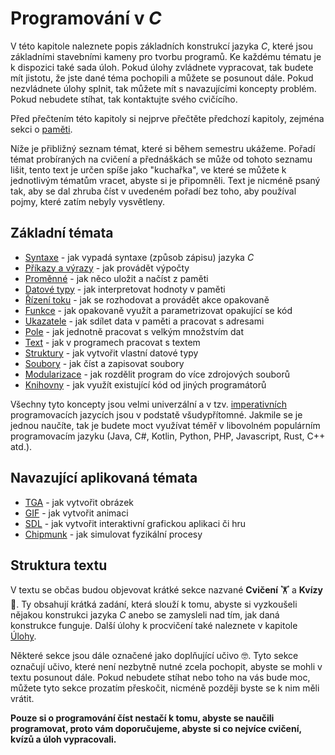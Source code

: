 # Programování v *C*
V této kapitole naleznete popis základních konstrukcí jazyka *C*, které jsou základními
stavebními kameny pro tvorbu programů. Ke každému tématu je k dispozici také sada úloh. Pokud úlohy
zvládnete vypracovat, tak budete mít jistotu, že jste dané téma pochopili a můžete se posunout dále.
Pokud nezvládnete úlohy splnit, tak můžete mít s navazujícími koncepty problém. Pokud nebudete stíhat,
tak kontaktujte svého cvičícího.

Před přečtením této kapitoly si nejprve přečtěte předchozí kapitoly, zejména sekci o
[paměti](../uvod/pamet.md).

Níže je přibližný seznam témat, které si během semestru ukážeme. Pořadí témat probíraných na cvičení
a přednáškách se může od tohoto seznamu lišit, tento text je určen spíše jako "kuchařka", ve které
se můžete k jednotlivým tématům vracet, abyste si je připomněli. Text je nicméně psaný tak, aby se
dal zhruba číst v uvedeném pořadí bez toho, aby používal pojmy, které zatím nebyly vysvětleny.

## Základní témata
- [Syntaxe](syntaxe.md) - jak vypadá syntaxe (způsob zápisu) jazyka *C*
- [Příkazy a výrazy](prikazy_vyrazy.md) - jak provádět výpočty
- [Proměnné](promenne/promenne.md) - jak něco uložit a načíst z paměti
- [Datové typy](datove_typy/datove_typy.md) - jak interpretovat hodnoty v paměti
- [Řízení toku](rizeni_toku/rizeni_toku.md) - jak se rozhodovat a provádět akce opakovaně
- [Funkce](funkce/funkce.md) - jak opakovaně využít a parametrizovat opakující se kód
- [Ukazatele](prace_s_pameti/ukazatele.md) - jak sdílet data v paměti a pracovat s adresami
- [Pole](pole/pole.md) - jak jednotně pracovat s velkým množstvím dat
- [Text](text/text.md) - jak v programech pracovat s textem
- [Struktury](struktury/vlastni_datove_typy.md) - jak vytvořit vlastní datové typy
- [Soubory](soubory/soubory.md) - jak číst a zapisovat soubory
- [Modularizace](modularizace/modularizace.md) - jak rozdělit program do více zdrojových souborů
- [Knihovny](modularizace/knihovny.md) - jak využít existující kód od jiných programátorů

Všechny tyto koncepty jsou velmi univerzální a v tzv. [imperativních](https://cs.wikipedia.org/wiki/Imperativn%C3%AD_programov%C3%A1n%C3%AD)
programovacích jazycích jsou v podstatě všudypřítomné. Jakmile se je jednou naučíte, tak je budete
moct využívat téměř v libovolném populárním programovacím jazyku (Java, C#, Kotlin, Python, PHP,
Javascript, Rust, C++ atd.). 

## Navazující aplikovaná témata
- [TGA](aplikovane_ulohy/tga.md) - jak vytvořit obrázek
- [GIF](aplikovane_ulohy/gif.md) - jak vytvořit animaci
- [SDL](aplikovane_ulohy/sdl.md) - jak vytvořit interaktivní grafickou aplikaci či hru
- [Chipmunk](aplikovane_ulohy/chipmunk.md) - jak simulovat fyzikální procesy

## Struktura textu
V textu se občas budou objevovat krátké sekce nazvané **Cvičení** 🏋️ a **Kvízy** 🤔. Ty obsahují krátká
zadání, která slouží k tomu, abyste si vyzkoušeli nějakou konstrukci jazyka *C* anebo se zamysleli nad
tím, jak daná konstrukce funguje. Další úlohy k procvičení také naleznete v kapitole [Úlohy](../ulohy).

Některé sekce jsou dále označené jako doplňující učivo 🤓. Tyto sekce označují učivo, které není
nezbytně nutné zcela pochopit, abyste se mohli v textu posunout dále. Pokud nebudete stíhat nebo toho
na vás bude moc, můžete tyto sekce prozatím přeskočit, nicméně později byste se k nim měli vrátit.

**Pouze si o programování číst nestačí k tomu, abyste se naučili programovat, proto vám doporučujeme,
abyste si co nejvíce cvičení, kvízů a úloh vypracovali.**
